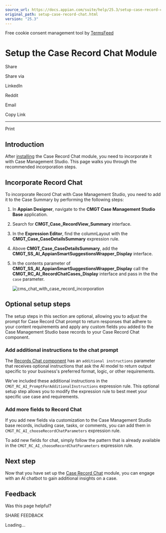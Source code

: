```yaml
---
source_url: https://docs.appian.com/suite/help/25.3/setup-case-record-chat.html
original_path: setup-case-record-chat.html
version: "25.3"
---
```


Free cookie consent management tool by [TermsFeed](https://www.termsfeed.com/)

# Setup the Case Record Chat Module

Share

Share via

LinkedIn

Reddit

Email

Copy Link

* * *

Print

## Introduction

After [installing](installing-case-record-chat.html) the Case Record Chat module, you need to incorporate it with Case Management Studio. This page walks you through the recommended incorporation steps.

## Incorporate Record Chat

To incorporate Record Chat with Case Management Studio, you need to add it to the Case Summary by performing the following steps:

1.  In **Appian Designer**, navigate to the **CMGT Case Management Studio Base** application.
2.  Search for **CMGT\_Case\_RecordView\_Summary** interface.
3.  In the **Expression Editor**, find the columnLayout with the **CMGT\_Case\_CaseDetailsSummary** expression rule.
4.  Above **CMGT\_Case\_CaseDetailsSummary**, add the **CMGT\_SS\_AI\_AppianSmartSuggestionsWrapper\_Display** interface.
5.  In the contents parameter of **CMGT\_SS\_AI\_AppianSmartSuggestionsWrapper\_Display** call the **CMGT\_RC\_AI\_RecordChatCases\_Display** interface and pass in the the `case` parameter.

    ![cms_chat_with_case_record_incorporation](images/cms_chat_with_case_record_incorporation.png)

## Optional setup steps

The setup steps in this section are optional, allowing you to adjust the prompt for Case Record Chat prompt to return responses that adhere to your content requirements and apply any custom fields you added to the Case Management Studio base records to your Case Record Chat component.

### Add additional instructions to the chat prompt

The [Records Chat component](Records_Chat_Component.html) has an `additional instructions` parameter that receives optional instructions that ask the AI model to return output specific to your business's preferred format, logic, or other requirements.

We’ve included these additional instructions in the `CMGT_RC_AI_PromptForAdditionalInstructions` expression rule. This optional setup step allows you to modify the expression rule to best meet your specific use case and requirements.

### Add more fields to Record Chat

If you add new fields via customization to the Case Management Studio base records, including case, tasks, or comments, you can add them in `CMGT_RC_AI_chooseRecordChatParameters` expression rule.

To add new fields for chat, simply follow the pattern that is already available in the `CMGT_RC_AI_chooseRecordChatParameters` expression rule.

## Next step

Now that you have set up the [Case Record Chat](cm-case-record-chat-overview.html) module, you can engage with an AI chatbot to gain additional insights on a case.

## Feedback

Was this page helpful?

SHARE FEEDBACK

Loading...
